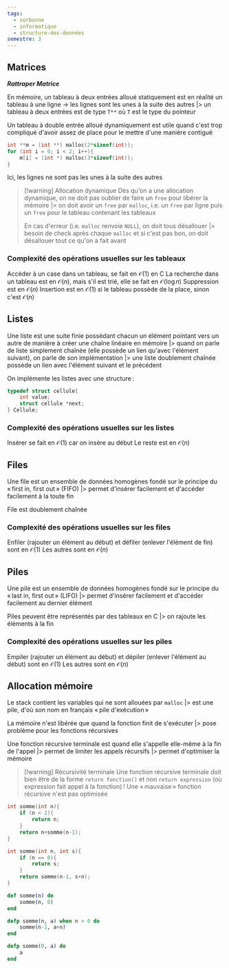 ```yaml
---
tags:
  - sorbonne
  - informatique
  - structure-des-données
semestre: 3
---
```

## Matrices
***Rattraper Matrice***

En mémoire, un tableau à deux entrées alloué statiquement est en réalité un tableau à une ligne -> les lignes sont les unes à la suite des autres
|> un tableau à deux entrées est de type `T**` où `T` est le type du pointeur

Un tableau à double entrée alloué dynamiquement est utile quand c'est trop compliqué d'avoir assez de place pour le mettre d'une manière contiguë
```c title="Allocation dynamique d'un tableau [2][3]"
int **m = (int **) malloc(2*sizeof(int));
for (int i = 0; i < 2; i++){
	m[i] = (int *) malloc(3*sizeof(int));
}
```
Ici, les lignes ne sont pas les unes à la suite des autres

> [!warning] Allocation dynamique
> Dès qu'on a une allocation dynamique, on ne doit pas oublier de faire un `free` pour libérer la mémoire
> |> on doit avoir un `free` par `malloc`, i.e. un `free` par ligne puis un `free` pour le tableau contenant les tableaux
> 
> En cas d'erreur (i.e. `malloc` renvoie `NULL`), on doit tous désallouer
> |> besoin de check après chaque `malloc` et si c'est pas bon, on doit désallouer tout ce qu'on a fait avant
### Complexité des opérations usuelles sur les tableaux
Accéder à un case dans un tableau, se fait en $\mathcal{O}(1)$ en C
La recherche dans un tableau est en $\mathcal{O}(n)$, mais s'il est trié, elle se fait en $\mathcal{O}(\log n)$
Suppression est en $\mathcal{O}(n)$
Insertion est en $\mathcal{O}(1)$ si le tableau possède de la place, sinon c'est $\mathcal{O}(n)$
## Listes
Une liste est une suite finie possédant chacun un élément pointant vers un autre de manière à créer une chaîne linéaire en mémoire
|> quand on parle de liste simplement chaînée (elle possède un lien qu'avec l'élément suivant), on parle de son implémentation
|> une liste doublement chaînée possède un lien avec l'élément suivant et le précédent

On implémente les listes avec une structure :
```c title="Implémentation standard d'une liste simplement chaînée"
typedef struct cellule{
	int value;
	struct cellule *next;
} Cellule;
```
### Complexité des opérations usuelles sur les listes
Insérer se fait en $\mathcal{O}(1)$ car on insère au début
Le reste est en $\mathcal{O}(n)$
## Files
Une file est un ensemble de données homogènes fondé sur le principe du « first in, first out » (FIFO)
|> permet d'insérer facilement et d'accéder facilement à la toute fin

File est doublement chaînée
### Complexité des opérations usuelles sur les files
Enfiler (rajouter un élément au début) et défiler (enlever l'élément de fin) sont en $\mathcal{O}(1)$
Les autres sont en $\mathcal{O}(n)$
## Piles
Une pile est un ensemble de données homogènes fondé sur le principe du « last in, first out » (LIFO)
|> permet d'insérer facilement et d'accéder facilement au dernier élément

Piles peuvent être représentés par des tableaux en C
|> on rajoute les éléments à la fin
### Complexité des opérations usuelles sur les piles
Empiler (rajouter un élément au début) et dépiler (enlever l'élément au début) sont en $\mathcal{O}(1)$
Les autres sont en $\mathcal{O}(n)$
## Allocation mémoire
Le stack contient les variables qui ne sont allouées par `malloc`
|> est une pile, d'où son nom en français « pile d'exécution »

La mémoire n'est libérée que quand la fonction finit de s'exécuter
|> pose problème pour les fonctions récursives

Une fonction récursive terminale est quand elle s'appelle elle-même à la fin de l'appel
|> permet de limiter les appels récursifs
|> permet d'optimiser la mémoire

> [!warning] Récursivité terminale
> Une fonction récursive terminale doit bien être de la forme `return fonction()` et non `return expression` (où expression fait appel à la fonction) !
> Une « mauvaise » fonction récursive n'est pas optimisée

```c title="Une fonction récursive NON terminale"
int somme(int n){
	if (n < 2){
		return n;
	}
	return n+somme(n-1);
}
```

```c title="Une fonction récursive terminale"
int somme(int n, int s){
	if (n == 0){
		return s;
	}
	return somme(n-1, s+n);
}
```

```elixir title="car c'est plus beau"
def somme(n) do
	somme(n, 0)
end

defp somme(n, a) when n > 0 do
	somme(n-1, a+n)
end

defp somme(0, a) do
	a
end
```

